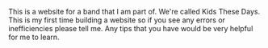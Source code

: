 This is a website for a band that I am part of. We're called Kids These Days. This is my first time building a website so if you see any errors or inefficiencies please tell me. Any tips that you have would be very helpful for me to learn.
